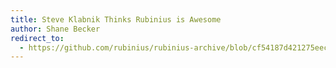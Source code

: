 ```yaml
---
title: Steve Klabnik Thinks Rubinius is Awesome
author: Shane Becker
redirect_to:
  - https://github.com/rubinius/rubinius-archive/blob/cf54187d421275eec7d2db0abd5d4c059755b577/_posts/2011-10-04-steve-klabnik-thinks-rubinius-is-awesome.markdown
---
```

